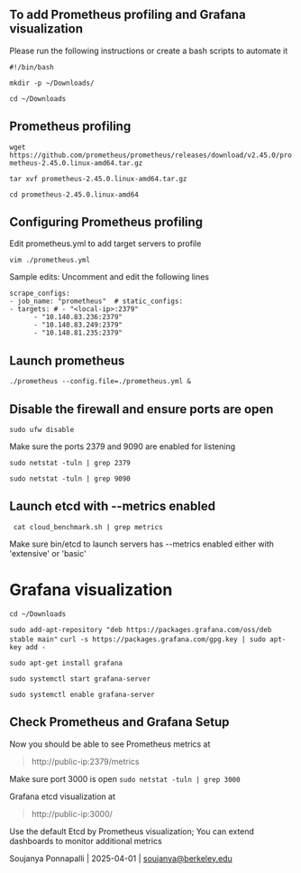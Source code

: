 ## To add Prometheus profiling and Grafana visualization

Please run the following instructions or create a bash scripts to automate it

`#!/bin/bash`

`mkdir -p ~/Downloads/`

`cd ~/Downloads`

## Prometheus profiling

`wget https://github.com/prometheus/prometheus/releases/download/v2.45.0/prometheus-2.45.0.linux-amd64.tar.gz`

`tar xvf prometheus-2.45.0.linux-amd64.tar.gz`

`cd prometheus-2.45.0.linux-amd64`

## Configuring Prometheus profiling

Edit prometheus.yml to add target servers to profile

`vim ./prometheus.yml`

Sample edits: Uncomment and edit the following lines
```
scrape_configs:
- job_name: "prometheus"  # static_configs:
- targets: # - "<local-ip>:2379"
      - "10.140.83.236:2379"
      - "10.140.83.249:2379"
      - "10.140.81.235:2379"
```

## Launch prometheus
`./prometheus --config.file=./prometheus.yml &`

## Disable the firewall and ensure ports are open
`sudo ufw disable`

Make sure the ports 2379 and 9090 are enabled for listening

`sudo netstat -tuln | grep 2379`

`sudo netstat -tuln | grep 9090`

## Launch etcd with --metrics enabled

` cat cloud_benchmark.sh | grep metrics`

Make sure bin/etcd to launch servers has --metrics enabled either with 'extensive' or 'basic'

# Grafana visualization

`cd ~/Downloads`

`sudo add-apt-repository "deb https://packages.grafana.com/oss/deb stable main"`
`curl -s https://packages.grafana.com/gpg.key | sudo apt-key add -`

`sudo apt-get install grafana`

`sudo systemctl start grafana-server`

`sudo systemctl enable grafana-server`

## Check Prometheus and Grafana Setup

Now you should be able to see Prometheus metrics at 
> http://public-ip:2379/metrics

Make sure port 3000 is open
`sudo netstat -tuln | grep 3000`

Grafana etcd visualization at
> http://public-ip:3000/

Use the default Etcd by Prometheus visualization; You can extend dashboards to monitor additional metrics

Soujanya Ponnapalli | 2025-04-01 | soujanya@berkeley.edu
